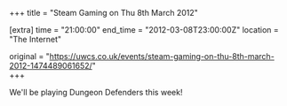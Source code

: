 +++
title = "Steam Gaming on Thu 8th March 2012"

[extra]
time = "21:00:00"
end_time = "2012-03-08T23:00:00Z"
location = "The Internet"

original = "https://uwcs.co.uk/events/steam-gaming-on-thu-8th-march-2012-1474489061652/"    
+++

We'll be playing Dungeon Defenders this week\!

